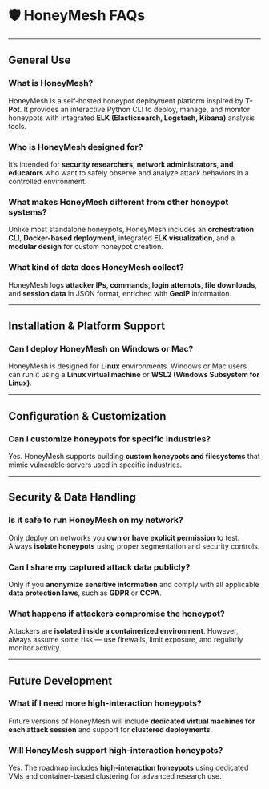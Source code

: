# 🛡️ HoneyMesh FAQs

<div class="faq-container">

---

## General Use

<div class="faq-section">

### What is HoneyMesh?
<p class="faq-answer">
HoneyMesh is a self-hosted honeypot deployment platform inspired by <strong>T-Pot</strong>.  
It provides an interactive Python CLI to deploy, manage, and monitor honeypots with integrated <strong>ELK (Elasticsearch, Logstash, Kibana)</strong> analysis tools.
</p>

### Who is HoneyMesh designed for?
<p class="faq-answer">
It’s intended for <strong>security researchers, network administrators, and educators</strong> who want to safely observe and analyze attack behaviors in a controlled environment.
</p>

###  What makes HoneyMesh different from other honeypot systems?
<p class="faq-answer">
Unlike most standalone honeypots, HoneyMesh includes an <strong>orchestration CLI</strong>, <strong>Docker-based deployment</strong>, integrated <strong>ELK visualization</strong>, and a <strong>modular design</strong> for custom honeypot creation.
</p>

###  What kind of data does HoneyMesh collect?
<p class="faq-answer">
HoneyMesh logs <strong>attacker IPs, commands, login attempts, file downloads,</strong> and <strong>session data</strong> in JSON format, enriched with <strong>GeoIP</strong> information.
</p>

</div>

---

## Installation & Platform Support

<div class="faq-section">

###  Can I deploy HoneyMesh on Windows or Mac?
<p class="faq-answer">
HoneyMesh is designed for <strong>Linux</strong> environments.  
Windows or Mac users can run it using a <strong>Linux virtual machine</strong> or <strong>WSL2 (Windows Subsystem for Linux)</strong>.
</p>

</div>

---

## Configuration & Customization

<div class="faq-section">

###  Can I customize honeypots for specific industries?
<p class="faq-answer">
Yes. HoneyMesh supports building <strong>custom honeypots and filesystems</strong> that mimic vulnerable servers used in specific industries.
</p>

</div>

---

## Security & Data Handling

<div class="faq-section">

###  Is it safe to run HoneyMesh on my network?
<p class="faq-answer">
Only deploy on networks you <strong>own or have explicit permission</strong> to test.  
Always <strong>isolate honeypots</strong> using proper segmentation and security controls.
</p>

###  Can I share my captured attack data publicly?
<p class="faq-answer">
Only if you <strong>anonymize sensitive information</strong> and comply with all applicable <strong>data protection laws</strong>, such as <strong>GDPR</strong> or <strong>CCPA</strong>.
</p>

###  What happens if attackers compromise the honeypot?
<p class="faq-answer">
Attackers are <strong>isolated inside a containerized environment</strong>.  
However, always assume some risk — use firewalls, limit exposure, and regularly monitor activity.
</p>

</div>

---

## Future Development

<div class="faq-section">

###  What if I need more high-interaction honeypots?
<p class="faq-answer">
Future versions of HoneyMesh will include <strong>dedicated virtual machines for each attack session</strong> and support for <strong>clustered deployments</strong>.
</p>

###  Will HoneyMesh support high-interaction honeypots?
<p class="faq-answer">
Yes. The roadmap includes <strong>high-interaction honeypots</strong> using dedicated VMs and container-based clustering for advanced research use.
</p>

</div>

</div>

